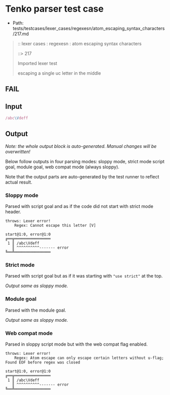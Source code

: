 # Tenko parser test case

- Path: tests/testcases/lexer_cases/regexesn/atom_escaping_syntax_characters/217.md

> :: lexer cases : regexesn : atom escaping syntax characters
>
> ::> 217
>
> Imported lexer test
>
> escaping a single uc letter in the middle

## FAIL

## Input

`````js
/abc\Vdeff
`````

## Output

_Note: the whole output block is auto-generated. Manual changes will be overwritten!_

Below follow outputs in four parsing modes: sloppy mode, strict mode script goal, module goal, web compat mode (always sloppy).

Note that the output parts are auto-generated by the test runner to reflect actual result.

### Sloppy mode

Parsed with script goal and as if the code did not start with strict mode header.

`````
throws: Lexer error!
    Regex: Cannot escape this letter [V]

start@1:0, error@1:0
╔══╦════════════════
 1 ║ /abc\Vdeff
   ║ ^^^^^^^^^^------- error
╚══╩════════════════

`````

### Strict mode

Parsed with script goal but as if it was starting with `"use strict"` at the top.

_Output same as sloppy mode._

### Module goal

Parsed with the module goal.

_Output same as sloppy mode._

### Web compat mode

Parsed in sloppy script mode but with the web compat flag enabled.

`````
throws: Lexer error!
    Regex: Atom escape can only escape certain letters without u-flag; Found EOF before regex was closed

start@1:0, error@1:0
╔══╦════════════════
 1 ║ /abc\Vdeff
   ║ ^^^^^^^^^^------- error
╚══╩════════════════

`````

